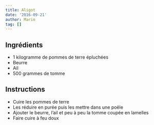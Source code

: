 ```yaml
---
title: Aligot
date: '2016-09-21'
author: Marin
tag: []
---
```

## Ingrédients
- 1 kilogramme de pommes de terre épluchées
- Beurre
- Ail
- 500 grammes de tomme

## Instructions
- Cuire les pommes de terre
- Les réduire en purée puis les mettre dans une poêle
- Ajouter le beurre, l’ail et peu à peu la tomme coupée en lamelles
- Faire cuire à feu doux


